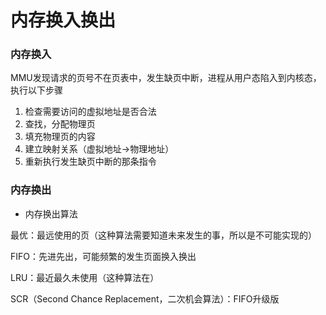 # 内存换入换出


### 内存换入

MMU发现请求的页号不在页表中，发生缺页中断，进程从用户态陷入到内核态，执行以下步骤

1. 检查需要访问的虚拟地址是否合法
2. 查找，分配物理页
3. 填充物理页的内容
4. 建立映射关系（虚拟地址->物理地址）
5. 重新执行发生缺页中断的那条指令


### 内存换出

* 内存换出算法

最优：最远使用的页（这种算法需要知道未来发生的事，所以是不可能实现的）

FIFO：先进先出，可能频繁的发生页面换入换出

LRU：最近最久未使用（这种算法在）

SCR（Second Chance Replacement，二次机会算法）：FIFO升级版

